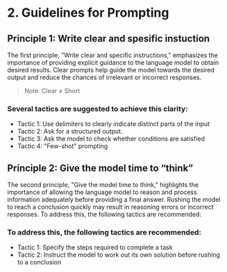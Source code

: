 # 2. Guidelines for Prompting

## Principle 1: Write clear and spesific instuction
The first principle, "Write clear and specific instructions," emphasizes the importance of providing explicit guidance to the language model to obtain desired results. Clear prompts help guide the model towards the desired output and reduce the chances of irrelevant or incorrect responses.

> Note: Clear ≠ Short

### Several tactics are suggested to achieve this clarity:
- Tactic 1: Use delimiters to clearly indicate distinct parts of the input
- Tactic 2: Ask for a structured output.
- Tactic 3: Ask the model to check whether conditions are satisfied
- Tactic 4: "Few-shot" prompting

## Principle 2: Give the model time to “think”
The second principle, "Give the model time to think," highlights the importance of allowing the language model to reason and process information adequately before providing a final answer. Rushing the model to reach a conclusion quickly may result in reasoning errors or incorrect responses. To address this, the following tactics are recommended:

### To address this, the following tactics are recommended:
- Tactic 1: Specify the steps required to complete a task
- Tactic 2: Instruct the model to work out its own solution before rushing to a conclusion